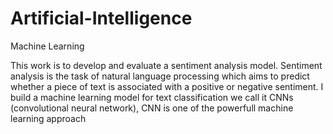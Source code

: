 # Artificial-Intelligence
Machine Learning

This work  is to develop and evaluate a sentiment analysis model. Sentiment analysis is the task of natural language processing which aims to predict whether a piece of text is
associated with a positive or negative sentiment.
I build a machine learning model for text classification we call it CNNs (convolutional neural network), CNN is one of the powerfull machine learning approach
